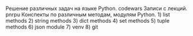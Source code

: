 Решение различных задач на языке Python.
	codewars
Записи с лекций.
	pnrpu
Конспекты по различным методам, модулям Python.
	1) list methods
	2) string methods
	3) dict methods
	4) set methods
	5) tuple methods
	6) json module
	7) venv
	8) git